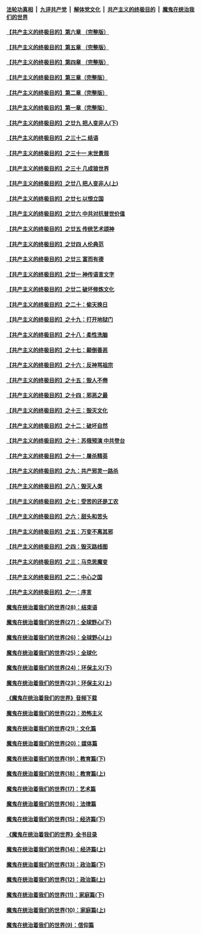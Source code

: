 ####  [法轮功真相](../../../../basic/blob/master/README.md?t=07042031) &nbsp;|&nbsp; [九评共产党](../../../../9ping.md/blob/master/README.md?t=07042031) &nbsp;|&nbsp; [解体党文化](../../../../jtdwh.md/blob/master/README.md?t=07042031)  &nbsp;|&nbsp; [共产主义的终极目的](../../../../gczydzjmd.md/blob/master/README.md?t=07042031) &nbsp;|&nbsp; [魔鬼在统治我们的世界](../../../../mgztzwmdsj.md/blob/master/README.md?t=07042031) 

#### [【共产主义的终极目的】第六章 （完整版）](../pages/nsc422/n11428913.md?t=07042031) 

#### [【共产主义的终极目的】第五章 （完整版）](../pages/nsc422/n11428912.md?t=07042031) 

#### [【共产主义的终极目的】第四章 （完整版）](../pages/nsc422/n11428907.md?t=07042031) 

#### [【共产主义的终极目的】第三章（完整版）](../pages/nsc422/n11428848.md?t=07042031) 

#### [【共产主义的终极目的】第二章（完整版）](../pages/nsc422/n11428831.md?t=07042031) 

#### [【共产主义的终极目的】第一章（完整版）](../pages/nsc422/n11417651.md?t=07042031) 

#### [【共产主义的终极目的】之廿九 把人变非人(下)](../pages/nsc422/n11344140.md?t=07042031) 

#### [【共产主义的终极目的】之三十二 结语](../pages/nsc422/n11360535.md?t=07042031) 

#### [【共产主义的终极目的】之三十一 末世景观](../pages/nsc422/n11351129.md?t=07042031) 

#### [【共产主义的终极目的】之三十 几成狼世界](../pages/nsc422/n11348280.md?t=07042031) 

#### [【共产主义的终极目的】之廿八 把人变非人(上)](../pages/nsc422/n11340492.md?t=07042031) 

#### [【共产主义的终极目的】之廿七 以恨立国](../pages/nsc422/n11336944.md?t=07042031) 

#### [【共产主义的终极目的】之廿六 中共对抗普世价值](../pages/nsc422/n11324785.md?t=07042031) 

#### [【共产主义的终极目的】之廿五 传统艺术颂神](../pages/nsc422/n11296396.md?t=07042031) 

#### [【共产主义的终极目的】之廿四 人伦典范](../pages/nsc422/n11296397.md?t=07042031) 

#### [【共产主义的终极目的】之廿三 富而有德](../pages/nsc422/n11283598.md?t=07042031) 

#### [【共产主义的终极目的】之廿一 神传语言文字](../pages/nsc422/n11263265.md?t=07042031) 

#### [【共产主义的终极目的】之廿二 破坏修炼文化](../pages/nsc422/n11245728.md?t=07042031) 

#### [【共产主义的终极目的】之二十：偷天换日](../pages/nsc422/n11238846.md?t=07042031) 

#### [【共产主义的终极目的】之十九：打开地狱门](../pages/nsc422/n11206376.md?t=07042031) 

#### [【共产主义的终极目的】之十八：柔性洗脑](../pages/nsc422/n11199994.md?t=07042031) 

#### [【共产主义的终极目的】之十七：颠倒善恶](../pages/nsc422/n11179782.md?t=07042031) 

#### [【共产主义的终极目的】之十六：反神骂祖宗](../pages/nsc422/n11166798.md?t=07042031) 

#### [【共产主义的终极目的】之十五：毁人不倦](../pages/nsc422/n11166792.md?t=07042031) 

#### [【共产主义的终极目的】之十四：邪恶之最](../pages/nsc422/n11150249.md?t=07042031) 

#### [【共产主义的终极目的】之十三：毁灭文化](../pages/nsc422/n11135227.md?t=07042031) 

#### [【共产主义的终极目的】之十二：破坏自然](../pages/nsc422/n11135214.md?t=07042031) 

#### [【共产主义的终极目的】之十：苏俄预演 中共登台](../pages/nsc422/n11118424.md?t=07042031) 

#### [【共产主义的终极目的】之十一：屠杀精英](../pages/nsc422/n11118442.md?t=07042031) 

#### [【共产主义的终极目的】之九：共产邪灵一路杀](../pages/nsc422/n11114139.md?t=07042031) 

#### [【共产主义的终极目的】之八：毁灭人类](../pages/nsc422/n11108503.md?t=07042031) 

#### [【共产主义的终极目的】之七：受苦的还是工农](../pages/nsc422/n11101809.md?t=07042031) 

#### [【共产主义的终极目的】之六：甜头和苦头](../pages/nsc422/n11096971.md?t=07042031) 

#### [【共产主义的终极目的】之五：万变不离其邪](../pages/nsc422/n11091285.md?t=07042031) 

#### [【共产主义的终极目的】之四：毁灭路线图](../pages/nsc422/n11086284.md?t=07042031) 

#### [【共产主义的终极目的】之三：马克思魔变](../pages/nsc422/n11061941.md?t=07042031) 

#### [【共产主义的终极目的】之二：中心之国](../pages/nsc422/n11047728.md?t=07042031) 

#### [【共产主义的终极目的】之一：序言](../pages/nsc422/n11086077.md?t=07042031) 

#### [魔鬼在统治着我们的世界(28)：结束语](../pages/nsc422/n10936246.md?t=07042031) 

#### [魔鬼在统治着我们的世界(27)：全球野心(下)](../pages/nsc422/n10928319.md?t=07042031) 

#### [魔鬼在统治着我们的世界(26)：全球野心(上)](../pages/nsc422/n10900318.md?t=07042031) 

#### [魔鬼在统治着我们的世界(25)：全球化](../pages/nsc422/n10788205.md?t=07042031) 

#### [魔鬼在统治着我们的世界(24)：环保主义(下)](../pages/nsc422/n10695307.md?t=07042031) 

#### [魔鬼在统治着我们的世界(23)：环保主义(上)](../pages/nsc422/n10688613.md?t=07042031) 

#### [《魔鬼在统治着我们的世界》音频下载](../pages/nsc422/n10635553.md?t=07042031) 

#### [魔鬼在统治着我们的世界(22)：恐怖主义](../pages/nsc422/n10614727.md?t=07042031) 

#### [魔鬼在统治着我们的世界(21)：文化篇](../pages/nsc422/n10597706.md?t=07042031) 

#### [魔鬼在统治着我们的世界(20)：媒体篇](../pages/nsc422/n10586579.md?t=07042031) 

#### [魔鬼在统治着我们的世界(19)：教育篇(下)](../pages/nsc422/n10564808.md?t=07042031) 

#### [魔鬼在统治着我们的世界(18)：教育篇(上)](../pages/nsc422/n10526970.md?t=07042031) 

#### [魔鬼在统治着我们的世界(17)：艺术篇](../pages/nsc422/n10499093.md?t=07042031) 

#### [魔鬼在统治着我们的世界(16)：法律篇](../pages/nsc422/n10485969.md?t=07042031) 

#### [魔鬼在统治着我们的世界(15)：经济篇(下)](../pages/nsc422/n10469975.md?t=07042031) 

#### [《魔鬼在统治着我们的世界》全书目录](../pages/nsc422/n10464261.md?t=07042031) 

#### [魔鬼在统治着我们的世界(14)：经济篇(上)](../pages/nsc422/n10457370.md?t=07042031) 

#### [魔鬼在统治着我们的世界(13)：政治篇(下)](../pages/nsc422/n10448270.md?t=07042031) 

#### [魔鬼在统治着我们的世界(12)：政治篇(上)](../pages/nsc422/n10444576.md?t=07042031) 

#### [魔鬼在统治着我们的世界(11)：家庭篇(下)](../pages/nsc422/n10440961.md?t=07042031) 

#### [魔鬼在统治着我们的世界(10)：家庭篇(上)](../pages/nsc422/n10435448.md?t=07042031) 

#### [魔鬼在统治着我们的世界(9)：信仰篇](../pages/nsc422/n10432159.md?t=07042031) 

